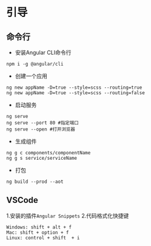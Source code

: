 # 引导

## 命令行
- 安装Angular CLI命令行
```
npm i -g @angular/cli
```

- 创建一个应用
```
ng new appName -D=true --style=scss --routing=true
ng new appName -D=true --style=scss --routing=false
```

- 启动服务
```
ng serve
ng serve --port 80 #指定端口
ng serve --open #打开浏览器
```

- 生成组件
```
ng g c components/componentName
ng g s service/serviceName
```


- 打包
```
ng build --prod --aot
```

## VSCode
1.安装的插件`Angular Snippets`
2.代码格式化快捷键
```
Windows: shift + alt + f
Mac: shift + option + f
Linux: control + shift  + i
```
